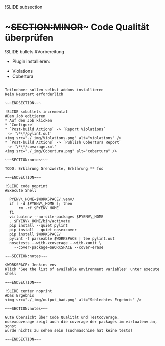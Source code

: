 !SLIDE subsection
# ~~~SECTION:MINOR~~~ Code Qualität überprüfen

!SLIDE bullets
#Vorbereitung
* Plugin installieren:
 - Violations
 - Cobertura

~~~SECTION:notes~~~

Teilnehmer sollen selbst addons installieren
Kein Neustart erforderlich

~~~ENDSECTION~~~

!SLIDE smbullets incremental
#Den Job editieren
* Auf den Job klicken
* `Configure`
* `Post-build Actions` -> `Report Violations`  
 -> '\*\*/pylint.out'  
<img src="./_img/Violations.png" alt="violations" />
* `Post-build Actions` -> `Publish Cobertura Report`  
 -> '\*\*/covarage.xml'  
<img src="./_img/Cobertura.png" alt="cobertura" />

~~~SECTION:notes~~~

TODO: Erklärung Grenzwerte, Erklärung ** foo

~~~ENDSECTION~~~

!SLIDE code noprint
#Execute Shell

  PYENV\_HOME=$WORKSPACE/.venv/    
  if [ -d $PYENV\_HOME ]; then
      rm -rf $PYENV_HOME
  fi  
  virtualenv --no-site-packages $PYENV\_HOME
  . $PYENV\_HOME/bin/activate
  pip install --quiet pylint
  pip install --quiet nosexcover
  pip install $WORKSPACE/
  pylint -f parseable $WORKSPACE | tee pylint.out
  nosetests --with-xcoverage --with-xunit \
    --cover-package=$WORKSPACE --cover-erase

~~~SECTION:notes~~~

$WORKSPACE: Jenkins env  
Klick 'See the list of available environment variables' unter execute shell  

~~~ENDSECTION~~~

!SLIDE center noprint
#Das Ergebnis
<img src="./_img/output_bad.png" alt="Schlechtes Ergebnis" />

~~~SECTION:notes~~~

Gute Übersicht über Code Qualität und Testcoverage.  
nosexcoverage zeigt auch die coverage der packages im virtualenv an, sonst
würde nichts zu sehen sein (suchmaschine hat keine tests)

~~~ENDSECTION~~~

